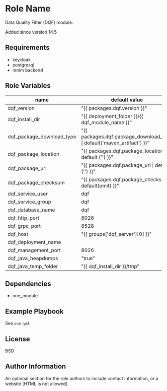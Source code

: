 Role Name
=========

Data Quality Filter (DQF) module.

Added since version 14.5

Requirements
------------
- keycloak
- postgresql
- mmm backend

Role Variables
--------------
| name | default value                                                           |
|------|-------------------------------------------------------------------------|
| dqf_version | "{{ packages.dqf.version }}"                                            |
| dqf_install_dir | "{{ deployment_folder }}/{{ dqf_module_name }}"                         |
| dqf_package_download_type | "{{ packages.dqf.package_download_type \| default('maven_artifact') }}" |
| dqf_package_location | "{{ packages.dqf.package_location \| default ('') }}"                   |
| dqf_package_url | "{{ packages.dqf.package_url \| default ('') }}"                        |
| dqf_package_checksum | "{{ packages.dqf.package_checksum \| default(omit) }}"                  |
| dqf_service_user | dqf                                                                     |
| dqf_service_group | dqf                                                                     |
| dqf_database_name | dqf                                                                     |
| dqf_http_port | 8028                                                                    |
| dqf_grpc_port | 8528                                                                    |
| dqf_host | "{{ groups['dqf_server'][0] }}"                                                     |
| dqf_deployment_name |
| dqf_management_port | 8026                                                                    |
| dqf_java_heapdumps | "true"                                                                  |
| dqf_java_temp_folder | "{{ dqf_install_dir }}/tmp"                                             |

Dependencies
------------
- one_module

Example Playbook
----------------
See `one.yml`

License
-------
BSD

Author Information
------------------
An optional section for the role authors to include contact information, or a website (HTML is not allowed).
